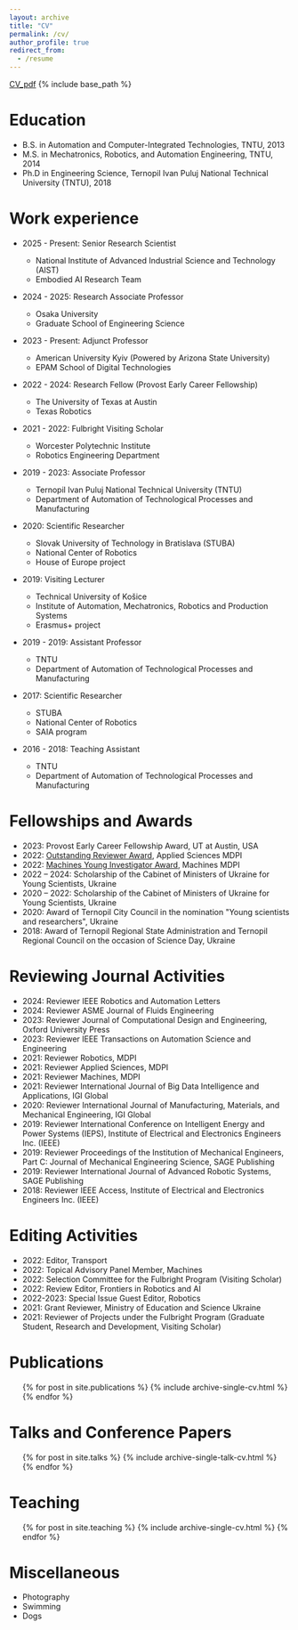 ```yaml
---
layout: archive
title: "CV"
permalink: /cv/
author_profile: true
redirect_from:
  - /resume
---
```

[CV_pdf](http://romanMykhailyshyn.github.io/files/CV_Mykhailyshyn.pdf)
{% include base_path %}

Education
======
* B.S. in Automation and Computer-Integrated Technologies, TNTU, 2013
* M.S. in Mechatronics, Robotics, and Automation Engineering, TNTU, 2014
* Ph.D in Engineering Science, Ternopil Ivan Puluj National Technical University (TNTU), 2018

Work experience
======
* 2025 - Present: Senior Research Scientist
  * National Institute of Advanced Industrial Science and Technology (AIST)
  * Embodied AI Research Team

* 2024 - 2025: Research Associate Professor
  * Osaka University
  * Graduate School of Engineering Science

* 2023 - Present: Adjunct Professor
  * American University Kyiv (Powered by Arizona State University)
  * EPAM School of Digital Technologies

* 2022 - 2024: Research Fellow (Provost Early Career Fellowship)
  * The University of Texas at Austin
  * Texas Robotics

* 2021 - 2022: Fulbright Visiting Scholar
  * Worcester Polytechnic Institute
  * Robotics Engineering Department

* 2019 - 2023: Associate Professor
  * Ternopil Ivan Puluj National Technical University (TNTU)
  * Department of Automation of Technological Processes and Manufacturing

* 2020: Scientific Researcher
  * Slovak University of Technology in Bratislava (STUBA)
  * National Center of Robotics
  * House of Europe project

* 2019: Visiting Lecturer
  * Technical University of Košice
  * Institute of Automation, Mechatronics, Robotics and Production Systems
  * Erasmus+ project

* 2019 - 2019: Assistant Professor
  * TNTU
  * Department of Automation of Technological Processes and Manufacturing

* 2017: Scientific Researcher
  * STUBA
  * National Center of Robotics
  * SAIA program

* 2016 - 2018: Teaching Assistant
  * TNTU
  * Department of Automation of Technological Processes and Manufacturing

Fellowships and Awards
======
* 2023:        Provost Early Career Fellowship Award, UT at Austin, USA
* 2022:        [Outstanding Reviewer Award](https://www.mdpi.com/journal/applsci/awards.pdf/0/pdf_90_2022_9_award_63fef0febc0be.pdf?fbclid=IwAR1hqFYUn4YRLYuzbXs5k1IU4mCQL5M9UbDPKaresFUKN-PkovGi9Szcia0), Applied Sciences MDPI
* 2022:        [Machines Young Investigator Award](https://www.mdpi.com/journal/machines/awards/1779), Machines MDPI
* 2022 – 2024: Scholarship of the Cabinet of Ministers of Ukraine for Young Scientists, Ukraine
* 2020 – 2022: Scholarship of the Cabinet of Ministers of Ukraine for Young Scientists, Ukraine
* 2020:        Award of Ternopil City Council in the nomination "Young scientists and researchers", Ukraine
* 2018:        Award of Ternopil Regional State Administration and Ternopil Regional Council on the occasion of Science Day, Ukraine

Reviewing Journal Activities
======
* 2024: Reviewer IEEE Robotics and Automation Letters
* 2024: Reviewer ASME Journal of Fluids Engineering
* 2023: Reviewer Journal of Computational Design and Engineering, Oxford University Press
* 2023: Reviewer IEEE Transactions on Automation Science and Engineering
* 2021: Reviewer Robotics, MDPI
* 2021: Reviewer Applied Sciences, MDPI
* 2021: Reviewer Machines, MDPI
* 2021: Reviewer International Journal of Big Data Intelligence and Applications, IGI Global
* 2020: Reviewer International Journal of Manufacturing, Materials, and Mechanical Engineering, IGI Global
* 2019: Reviewer International Conference on Intelligent Energy and Power Systems (IEPS), Institute of Electrical and Electronics Engineers Inc. (IEEE)
* 2019: Reviewer Proceedings of the Institution of Mechanical Engineers, Part C: Journal of Mechanical Engineering Science, SAGE Publishing
* 2019: Reviewer International Journal of Advanced Robotic Systems, SAGE Publishing
* 2018: Reviewer IEEE Access, Institute of Electrical and Electronics Engineers Inc. (IEEE)

Editing Activities
======
* 2022: Editor, Transport
* 2022: Topical Advisory Panel Member, Machines
* 2022:  Selection Committee for the Fulbright Program (Visiting Scholar)
* 2022: Review Editor, Frontiers in Robotics and AI
* 2022-2023:   Special Issue Guest Editor, Robotics
* 2021:  Grant Reviewer, Ministry of Education and Science Ukraine
* 2021:  Reviewer of Projects under the Fulbright Program (Graduate Student, Research and Development, Visiting Scholar)




Publications
======
  <ul>{% for post in site.publications %}
    {% include archive-single-cv.html %}
  {% endfor %}</ul>
  
Talks and Conference Papers
======
  <ul>{% for post in site.talks %}
    {% include archive-single-talk-cv.html %}
  {% endfor %}</ul>
  
Teaching
======
  <ul>{% for post in site.teaching %}
    {% include archive-single-cv.html %}
  {% endfor %}</ul>
  
Miscellaneous
======
* Photography
* Swimming
* Dogs

